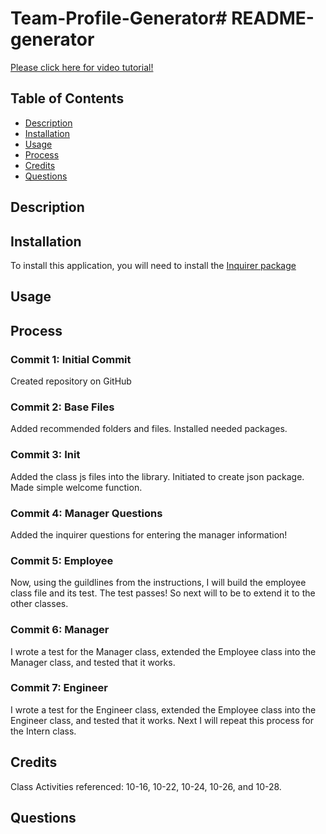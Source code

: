 # Team-Profile-Generator# README-generator

[Please click here for video tutorial!]()

## Table of Contents

* [Description](#description)
* [Installation](#installation)
* [Usage](#usage)
* [Process](#process)
* [Credits](#credits)
* [Questions](#questions)

## Description 

## Installation 

To install this application, you will need to install the [Inquirer package](https://www.npmjs.com/package/inquirer)

## Usage

## Process

### Commit 1: Initial Commit
Created repository on GitHub

### Commit 2: Base Files
Added recommended folders and files. Installed needed packages.

### Commit 3: Init
Added the class js files into the library. Initiated to create json package. Made simple welcome function. 

### Commit 4: Manager Questions
Added the inquirer questions for entering the manager information!

### Commit 5: Employee
Now, using the guildlines from the instructions, I will build the employee class file and its test. The test passes! So next will to be to extend it to the other classes. 

### Commit 6: Manager
I wrote a test for the Manager class, extended the Employee class into the Manager class, and tested that it works. 

### Commit 7: Engineer
I wrote a test for the Engineer class, extended the Employee class into the Engineer class, and tested that it works. Next I will repeat this process for the Intern class. 

## Credits
Class Activities referenced: 10-16, 10-22, 10-24, 10-26, and 10-28.


## Questions
